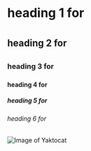 # heading 1 for <h1>
## heading 2 for <h2>
### heading 3 for <h3>
#### heading 4 for <h4>
##### heading 5 for <h5>
###### heading 6 for <h6>

![Image of Yaktocat](https://octodex.github.com/images/yaktocat.png)
